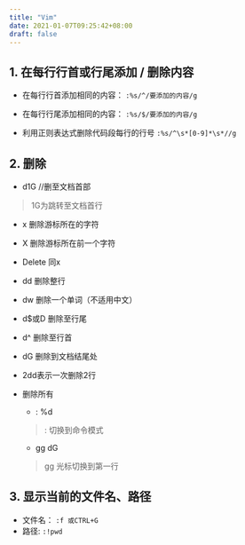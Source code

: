 ```yaml
---
title: "Vim"
date: 2021-01-07T09:25:42+08:00
draft: false
---
```


## 1. 在每行行首或行尾添加 / 删除内容

- 在每行行首添加相同的内容：
`:%s/^/要添加的内容/g`

- 在每行行尾添加相同的内容：
`:%s/$/要添加的内容/g` 

- 利用正则表达式删除代码段每行的行号
`:%s/^\s*[0-9]*\s*//g`

## 2. 删除

- d1G   //删至文档首部
> 1G为跳转至文档首行

- x 删除游标所在的字符
- X 删除游标所在前一个字符
- Delete 同x
- dd 删除整行
- dw 删除一个单词（不适用中文）
- d$或D 删除至行尾
- d^ 删除至行首
- dG 删除到文档结尾处
- 2dd表示一次删除2行

- 删除所有
	- : %d
	> : 切换到命令模式
	- gg dG
	> gg 光标切换到第一行

## 3. 显示当前的文件名、路径
- 文件名： `:f 或CTRL+G`
- 路径: `:!pwd`
